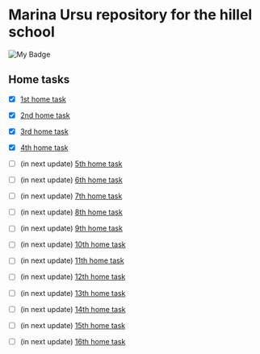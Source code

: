 # Marina Ursu repository for the hillel school
![My Badge](https://github.com/marinaursu/-/blob/main/home_tasks/badge.svg) 


## Home tasks

- [x] [1st home task](https://github.com/marinaursu/-/blob/main/home_tasks/dz1.py)
- [x] [2nd home task](https://github.com/marinaursu/-/blob/main/home_tasks/dz2.py)
- [X] [3rd home task](https://github.com/marinaursu/-/blob/main/dz3.py)
- [X] [4th home task](https://github.com/marinaursu/-/blob/main/dz4.py)
- [ ] (in next update) [5th home task](https://github.com/marinaursu/-/blob/main/home_tasks/dz5.py)
- [ ] (in next update) [6th home task](https://github.com/marinaursu/-/blob/main/home_tasks/dz6.py)
- [ ] (in next update) [7th home task](https://github.com/marinaursu/-/blob/main/home_tasks/dz7.py)
- [ ] (in next update) [8th home task](https://github.com/marinaursu/-/blob/main/home_tasks/dz8.py)
- [ ] (in next update) [9th home task](https://github.com/marinaursu/-/blob/main/home_tasks/dz9.py)
- [ ] (in next update) [10th home task](https://github.com/marinaursu/-/blob/main/home_tasks/dz10.py)
- [ ] (in next update) [11th home task](https://github.com/marinaursu/-/blob/main/home_tasks/dz11.py)
- [ ] (in next update) [12th home task](https://github.com/marinaursu/-/blob/main/home_tasks/dz12.py)
- [ ] (in next update) [13th home task](https://github.com/marinaursu/-/blob/main/home_tasks/dz13.py)
- [ ] (in next update) [14th home task](https://github.com/marinaursu/-/blob/main/home_tasks/dz14.py)
- [ ] (in next update) [15th home task](https://github.com/marinaursu/-/blob/main/home_tasks/dz15.py)
- [ ] (in next update) [16th home task](https://github.com/marinaursu/-/blob/main/home_tasks/dz16.py)








